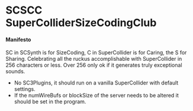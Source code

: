 # SCSCC SuperColliderSizeCodingClub

#### Manifesto

SC in SCSynth is for SizeCoding, C in SuperCollider is for Caring, the S for Sharing.
Celebrating all the ruckus accomplishable with SuperCollider in 256 characters or less. Over 256 only ok if it generates truly exceptional sounds.

* No SC3Plugins, it should run on a vanilla SuperCollider with default settings.
* If the numWireBufs or blockSize of the server needs to be altered it should be set in the program.
